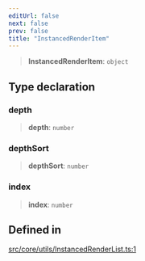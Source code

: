 ```yaml
---
editUrl: false
next: false
prev: false
title: "InstancedRenderItem"
---
```


> **InstancedRenderItem**: `object`

## Type declaration

### depth

> **depth**: `number`

### depthSort

> **depthSort**: `number`

### index

> **index**: `number`

## Defined in

[src/core/utils/InstancedRenderList.ts:1](https://github.com/agargaro/instanced-mesh/blob/885e4bcb6a18860a783ace14f574e3f89257c5ee/src/core/utils/InstancedRenderList.ts#L1)
